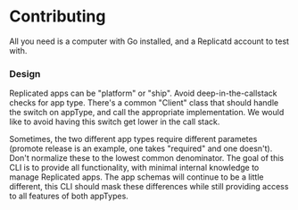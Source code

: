 # Contributing

All you need is a computer with Go installed, and a Replicatd account to test with.

### Design

Replicated apps can be "platform" or "ship". Avoid deep-in-the-callstack checks for app type. There's a common "Client" class that should handle the switch on appType, and call the appropriate implementation. We would like to avoid having this switch get lower in the call stack.

Sometimes, the two different app types require different parametes (promote release is an example, one takes "required" and one doesn't). Don't normalize these to the lowest common denominator. The goal of this CLI is to provide all functionality, with minimal internal knowledge to manage Replicated apps. The app schemas will continue to be a little different, this CLI should mask these differences while still providing access to all features of both appTypes.
